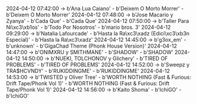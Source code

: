 2024-04-12 07:42:00 -> b'Ana Lua Caiano' - b'Deixem O Morto Morrer' - b'Deixem O Morto Morrer'
2024-04-12 07:48:00 -> b'Jose Macario y Zyanya' - b'Cada Que' - b'Cada Que'
2024-04-12 07:50:00 -> b'Taller Para Ni\xc3\xb1os' - b'Todo Por Nosotros' - b'mario bros. 3'
2024-04-12 09:29:00 -> b'Natalia Lafourcade' - b'Hasta la Ra\xc3\xadz (Edici\xc3\xb3n Especial)' - b'Hasta la Ra\xc3\xadz'
2024-04-12 14:45:00 -> b'g3ox_em' - b'unknown' - b'GigaChad Theme (Phonk House Version)'
2024-04-12 14:47:00 -> b'ONIMXRU y SMITHMANE' - b'SHADOW' - b'SHADOW'
2024-04-12 14:50:00 -> b'NUEKI, TOLCHONOV y Glichery' - b'TIRED OF PROBLEMS' - b'TIRED OF PROBLEMS'
2024-04-12 14:52:00 -> b'Sweepz y TRA$HCVNDY' - b'RUKIDDINGME' - b'RUKIDDINGME'
2024-04-12 14:53:00 -> b'TWISTED y Oliver Tree' - b'WORTH NOTHING (Fast & Furious: Drift Tape/Phonk Vol 1)' - b'WORTH NOTHING (Fast & Furious: Drift Tape/Phonk Vol 1)'
2024-04-12 14:56:00 -> b'Kaito Shoma' - b'IchiGO' - b'IchiGO'
